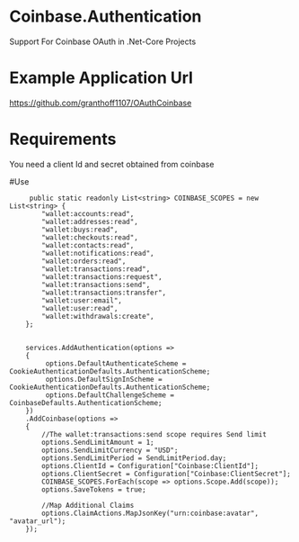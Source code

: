 # Coinbase.Authentication
Support For Coinbase OAuth in .Net-Core Projects

# Example Application Url
https://github.com/granthoff1107/OAuthCoinbase

# Requirements 

You need a client Id and secret obtained from coinbase

#Use
            
         public static readonly List<string> COINBASE_SCOPES = new List<string> {
            "wallet:accounts:read",
            "wallet:addresses:read",
            "wallet:buys:read",
            "wallet:checkouts:read",
            "wallet:contacts:read",
            "wallet:notifications:read",
            "wallet:orders:read",
            "wallet:transactions:read",
            "wallet:transactions:request",
            "wallet:transactions:send",
            "wallet:transactions:transfer",
            "wallet:user:email",
            "wallet:user:read",
            "wallet:withdrawals:create",
        };   
            
         
        services.AddAuthentication(options =>
        {
             options.DefaultAuthenticateScheme = CookieAuthenticationDefaults.AuthenticationScheme;
             options.DefaultSignInScheme = CookieAuthenticationDefaults.AuthenticationScheme;
             options.DefaultChallengeScheme = CoinbaseDefaults.AuthenticationScheme;
        })
        .AddCoinbase(options =>
        {
            //The wallet:transactions:send scope requires Send limit
            options.SendLimitAmount = 1;
            options.SendLimitCurrency = "USD";
            options.SendLimitPeriod = SendLimitPeriod.day;
            options.ClientId = Configuration["Coinbase:ClientId"];
            options.ClientSecret = Configuration["Coinbase:ClientSecret"];
            COINBASE_SCOPES.ForEach(scope => options.Scope.Add(scope));
            options.SaveTokens = true;
            
            //Map Additional Claims
            options.ClaimActions.MapJsonKey("urn:coinbase:avatar", "avatar_url");
        });

